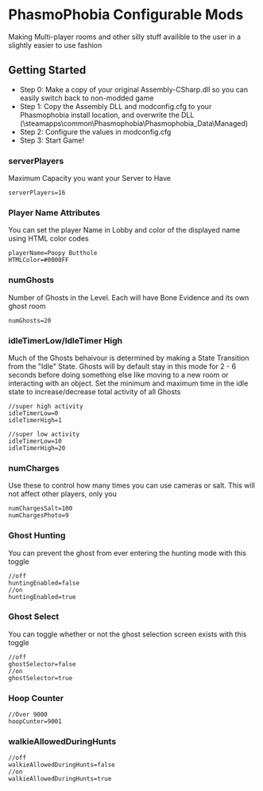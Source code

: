 # PhasmoPhobia Configurable Mods

Making Multi-player rooms and other silly stuff availible to the user in a slightly easier to use fashion

## Getting Started

* Step 0: Make a copy of your original Assembly-CSharp.dll so you can easily switch back to non-modded game
* Step 1: Copy the Assembly DLL and modconfig.cfg to your Phasmophobia install location, and overwrite the DLL (<SteamInstallLocation>\steamapps\common\Phasmophobia\Phasmophobia_Data\Managed)
* Step 2: Configure the values in modconfig.cfg
* Step 3: Start Game!

### serverPlayers

Maximum Capacity you want your Server to Have

```
serverPlayers=16
```
### Player Name Attributes
You can set the player Name in Lobby and color of the displayed name using HTML color codes

```
playerName=Poopy Butthole
HTMLColor=#0000FF

```

### numGhosts

Number of Ghosts in the Level. Each will have Bone Evidence and its own ghost room

```
numGhosts=20
```

### idleTimerLow/IdleTimer High
Much of the Ghosts behaivour is determined by making a State Transition from the "Idle" State. Ghosts will by default stay in this mode for 2 - 6 seconds before doing something else like moving to a new room or interacting with an object.
Set the minimum and maximum time in the idle state to increase/decrease total activity of all Ghosts

```
//super high activity
idleTimerLow=0
idleTimerHigh=1

//super low activity
idleTimerLow=10
idleTimerHigh=20

```

### numCharges

Use these to control how many times you can use cameras or salt. This will not affect other players, only you

```
numChargesSalt=100
numChargesPhoto=9
```

### Ghost Hunting
You can prevent the ghost from ever entering the hunting mode with this toggle


```
//off
huntingEnabled=false
//on
huntingEnabled=true
```
### Ghost Select

You can toggle whether or not the ghost selection screen exists with this toggle

```
//off
ghostSelector=false
//on
ghostSelector=true
```

### Hoop Counter

```
//Over 9000
hoopCunter=9001
```

### walkieAllowedDuringHunts

```
//off
walkieAllowedDuringHunts=false
//on
walkieAllowedDuringHunts=true
```
